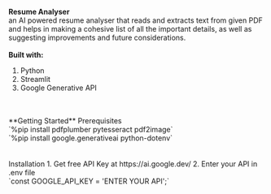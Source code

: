 **Resume Analyser**<br>
an AI powered resume analyser that reads and extracts text from given PDF and helps in making a cohesive list of all the important details, as well as suggesting improvements and future considerations.
<br>
<br>
**Built with:**<br>
1. Python
2. Streamlit
3. Google Generative API
<br>
<br>
**Getting Started**
Prerequisites<br>
`%pip install pdfplumber pytesseract pdf2image`<br>
`%pip install google.generativeai python-dotenv`<br>
<br>
<br>
Installation
1. Get free API Key at https://ai.google.dev/
2. Enter your API in .env file<br>
`const GOOGLE_API_KEY = 'ENTER YOUR API';`
